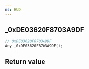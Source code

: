```yaml
---
ns: HUD
---
```

## _0xDE03620F8703A9DF

```c
// 0xDE03620F8703A9DF
Any _0xDE03620F8703A9DF();
```


## Return value
